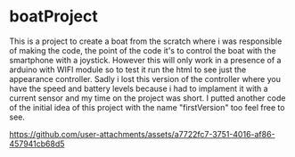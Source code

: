 # boatProject
This is a project to create a boat from the scratch where i was responsible of making the code, the point of the code it's to control the boat with the smartphone with a joystick. However this will only work in a presence of a arduino with WIFI module so to test it run the html to see just the appearance controller. Sadly i lost this version of the controller where you have the speed and battery levels because i had to implament it with a current sensor and my time on the project was short. I putted another code of the initial idea of this project with the name "firstVersion" too feel free to see.


https://github.com/user-attachments/assets/a7722fc7-3751-4016-af86-457941cb68d5

